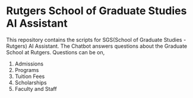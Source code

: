 # Rutgers School of Graduate Studies AI Assistant
This repository contains the scripts for SGS(School of Graduate Studies - Rutgers) AI Assistant. The Chatbot answers questions about the Graduate School at Rutgers. 
Questions can be on,
1.  Admissions
2.  Programs
3.  Tuition Fees
4.  Scholarships
5.  Faculty and Staff
